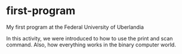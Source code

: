 # first-program
My first program at the Federal University of Uberlandia

In this activity, we were introduced to how to use the print and scan command. Also, how everything works in the binary computer world.
